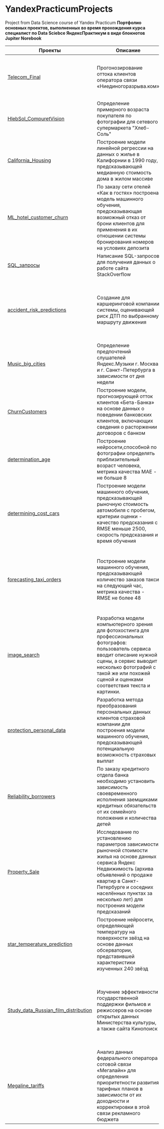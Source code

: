 # YandexPracticumProjects
 Project from Data Science course of Yandex Practicum
**Портфолио основных проектов, выполненных во время прохождения курса специалист по Data Sciebce ЯндексПрактикум в виде блокнотов Jupiter Norebook**


| Проекты                                                                                                                                                           	| Описание                                                                                                                                                                                                                                                             	| Стек                                                                                                                                                                                                                                                                                                     	|
|-------------------------------------------------------------------------------------------------------------------------------------------------------------------	|----------------------------------------------------------------------------------------------------------------------------------------------------------------------------------------------------------------------------------------------------------------------	|----------------------------------------------------------------------------------------------------------------------------------------------------------------------------------------------------------------------------------------------------------------------------------------------------------------	|
| [Telecom_Final](https://github.com/)                                                                                  	                                        | Прогонозирование оттока клиентов оператора связи «Ниединогоразрыва.ком»                                                                                                                                                                                               | pandas, numpy, datetime, seaborn, matplotlib, phik, GridSearchCV, CoulumnTransformer, OneHotEncoder, StandardScaler,LogisticRegression, RandomForestClassifier, Pipeline, CatBoostClassifier 	                                                                                                |
| [HlebSol_CompuretVision](https://github.com)                                                                            	                                        | Определение примерного возраста покупателя по фотографии для сетевого супермаркета "Хлеб-Соль"                                                                                                                	                                                | pandas, numpy, matplotlib, Keras                                                                                                                                                                                                               	|
| [California_Housing](https://github.com/Innagorbunova/repo/blob/main/California_Housing/California_Housing.ipynb)                                                 	| Построение модели линейной регрессии на данных о жилье в Калифорнии в 1990 году, предсказывающей медианную стоимость дома в жилом массиве                                                                                                                            	| pandas, numpy, matplotlib, pyspark (SparkSession, StringIndexer, VectorAssembler, StandardScaler, LinearRegression, RegressionEvaluator) (Генератор таблиц уценки).                                                                                                                                            	|
| [ML_hotel_customer_churn](https://github.com/Innagorbunova/repo/blob/main/ML_hotel_customer_churn/ML_hotel_customer_churn.ipynb)                                  	| По заказу сети отелей «Как в гостях» построена модель машинного обучения, предсказывающая возможный отказ от брони клиентов для применения в их отношении системы бронирования номеров на условиях депозита                                                          	| Python, Pandas, matplotlib, numpy, seaborn, StandardScaler, DecisionTreeClassifier, RandomForestClassifier, LogisticRegression, GridSearchCV, формулирование бизнес-задачи                                                                                                                                     	|
| [SQL_запросы](https://github.com/Innagorbunova/repo/blob/main/SQL_запросы/SQL_запросы.ipynb)                                                                      	| Написание SQL-запросов для получения данных о работе сайта StackOverflow                                                                                                                                                                                             	| pandas, SQL, matplotlib, pyplot, seaborn                                                                                                                                                                                                                                                                       	|
| [accident_risk_predictions](https://github.com/Innagorbunova/repo/blob/main/accident_risk_predictions/accident_risk_predictions.ipynb)                            	| Создание для каршеринговой компании системы, оценивающей риск ДТП по выбранному маршруту движения                                                                                                                                                                    	| pandas, numpy, seaborn, matplotlib, lightgbm, catboost, SQL, sqlalchemy, OneHotEncoder, StandardScaler, OrdinalEncoder, LabelEncoder, LogisticRegression, DecisionTreeClassifier, RandomForestClassifier, Pipeline, make_pipeline, RandomUnderSampler, ColumnTransformer                                       	|
| [Music_big_cities](https://github.com/Innagorbunova/repo/blob/main/big_cities_music/Music_big_cities.ipynb)                                                       	| Определение предпочтений слушателей Яндекс.Музыки г. Москва и г. Санкт-Петербурга в зависимости от дня недели                                                                                                                                                        	| Python, Pandas                                                                                                                                                                                                                                                                                                 	|
| [СhurnСustomers](https://github.com/Innagorbunova/repo/blob/main/churn_customers/СhurnСustomers.ipynb)                                                            	| Построение модели, прогнозирующей отток клиентов «Бета-Банка» на основе данных о поведении банковских клиентов, включающих сведения о расторжении договоров с банком                                                                                                 	| pandas (StandardScaler, DecisionTreeClassifier, RandomForestClassifier, LogisticRegression, cross_val_score, GridSearchCV), matplotlib, numpy, seaborn                                                                                                                                                         	|
| [determination_age](https://github.com/Innagorbunova/repo/blob/main/determination_age/determination_age.ipynb)                                                    	| Построение нейросети,способной по фотографии определять приблизительный возраст человека, метрика качества MAE - не больше 8                                                                                                                                         	| pandas, seaborn, matplotlib, tensorflow (ResNet50, ImageDataGenerator, GlobalAveragePooling2D, Dense, Sequential, Adam)                                                                                                                                                                                        	|
| [determining_cost_cars](https://github.com/Innagorbunova/repo/blob/main/determining_cost_cars/determining_cost_cars.ipynb)                                        	| Построение модели машинного обучения, предсказывающей рыночную стоимость автомобиля с пробегом, критерии оценки - качество предсказания с RMSE меньше 2500, скорость предсказания и время обучения                                                                   	| pandas, numpy, category_encoders, lightgbm, catboost, StandardScaler, GridSearchCV, cross_val_score, RandomForestRegressor, DecisionTreeRegressor, LinearRegression, CatBoostRegressor                                                                                                                         	|
| [forecasting_taxi_orders](https://github.com/Innagorbunova/repo/blob/main/forecasting_taxi_orders/forecasting_taxi_orders.ipynb)                            	| Построение модели машинного обучения, предсказывающей количество заказов такси на следующий час, метрика качества - RMSE не более 48                                                                                                                                 	| pandas, numpy, matplotlib, seaborn, seasonal_decompose, GridSearchCV, TimeSeriesSplit, DecisionTreeRegressor, RandomForestRegressor, LGBMRegressor, CatBoostRegressor, XGBRegressor, работа с временными рядами, ресемплирование, создание признаков                                                           	|
| [image_search](https://github.com/Innagorbunova/repo/blob/main/image_search/image_search.ipynb)                                                                   	| Разработка модели компьютерного зрения для фотохостинга для профессиональных фотографов: пользователь сервиса вводит описание нужной сцены, а сервис выводит несколько фотографий с такой же или похожей сценой и оценками соответствия  текста и картинки.          	| pandas, numpy, os, re, nltk, seaborn, matplotlib, tensorflow, keras, sklearn, TfidfVectorizer, GridSearchCV, LinearRegression, RidgeCV, LinearSVR                                                                                                                                                              	|
| [protection_personal_data](https://github.com/Innagorbunova/repo/blob/main/protection_personal_data/protection_personal_data.ipynb)                               	| Разработка метода преобразования персональных данных клиентов страховой компании для построения модели машинного обучения, предсказывающей потенциальную возможность страховых выплат                                                                                	| pandas, numpy, StandardScaler, LinearRegression, матричные уравнения, теоремы об обратной матрице произведения матриц, транспонирование произведения матриц                                                                                                                                                    	|
| [Reliability_borrowers](https://github.com/Innagorbunova/repo/blob/main/reliable_borrowers/Reliability_borrowers.ipynb)                                           	| По заказу кредитного отдела банка необходимо установить зависимость своевременного исполнения заемщиками кредитных обязательств от их семейного положения и количества детей                                                                                         	| Python, Pandas (удаление пропусков, аномальных значений, дубликатов, изменение типов данных, категоризация, формирование дополнительных датафреймов, словарей, декомпозиция исходного датафрейма)                                                                                                              	|
| [Property_Sale](https://github.com/Innagorbunova/repo/blob/main/sale_property/Property_Sale.ipynb)                                                    	| Исследование по установлению параметров зависимости рыночной стоимости жилья на основе данных сервиса Яндекc Недвижимость (архива объявлений о продаже квартир в Санкт-Петербурге и соседних населённых пунктах за несколько лет) для построения модели предсказаний 	| pandas, matplotlib, предобработка данных (удаление дубликатов, замена пропусков), деклмпозиция датафрейма, добавление расчетов в исходный датафрейм, построение гистограмм, боксплотов, графиков                                                                                                               	|
| [star_temperature_prediction](https://github.com/Innagorbunova/repo/blob/main/star_temperature_prediction/star_temperature_prediction.ipynb)                	| Построение нейросети, определяющей температуру на поверхности звёзд на основе данных обсерватории, представившей характеристики изученных 240 звёзд                                                                                                                  	| pandas, numpy, torch, torchvision, seaborn, matplotlib, OneHotEncoder, StandardScaler,обучение полносвязной нейронной сети                                                                                                                                                                                     	|
| [Study_data_Russian_film_distribution](https://github.com/Innagorbunova/repo/blob/main/study_Russian_film_distributio/Study_data_Russian_film_distribution.ipynb) 	| Изучение  эффективности государственной поддержки фильмов и режиссеров на основе открытых данных Министерства культуры, а также сайта Кинопоиск                                                                                                                      	| Python, Pandas, Matplotlib, Seaborn (объемная предобработка данных, изучение корелляцииформирование новых датафреймов на основе расчётов дополнительных параметров, получение срезов данных, применением методов группировки, построение гистограмм, боксплотов, матрицы корреляции, иных графиков             	|
| [Megaline_tariffs](https://github.com/Innagorbunova/repo/blob/main/tarif_megaline/Megaline_tariffs.ipynb)                                                         	| Анализ данных федерального оператора сотовой связи «Мегалайн» для определения приоритетности развития тарифных планов в зависимости от их доходности и корректировки в этой связи рекламного бюджета                                                                 	| Python, Pandas, Matplotlib, Seaborn, SciPy, Numpy (построение и анализ графиков распределений, описательная статистика, выдвижение и проверка гипотез с использованием функций модуля stats Python-библиотеки SciPy)                                                                                           	|